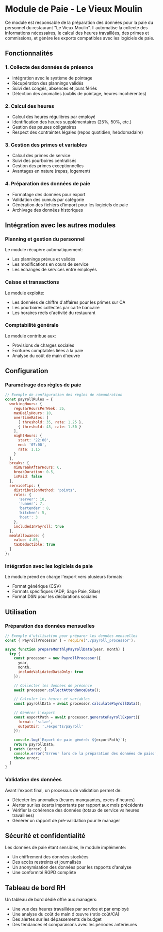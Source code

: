# Module de Paie - Le Vieux Moulin

Ce module est responsable de la préparation des données pour la paie du personnel du restaurant "Le Vieux Moulin". Il automatise la collecte des informations nécessaires, le calcul des heures travaillées, des primes et commissions, et génère les exports compatibles avec les logiciels de paie.

## Fonctionnalités

### 1. Collecte des données de présence

- Intégration avec le système de pointage
- Récupération des plannings validés
- Suivi des congés, absences et jours fériés
- Détection des anomalies (oublis de pointage, heures incohérentes)

### 2. Calcul des heures

- Calcul des heures régulières par employé
- Identification des heures supplémentaires (25%, 50%, etc.)
- Gestion des pauses obligatoires
- Respect des contraintes légales (repos quotidien, hebdomadaire)

### 3. Gestion des primes et variables

- Calcul des primes de service
- Suivi des pourboires centralisés
- Gestion des primes exceptionnelles
- Avantages en nature (repas, logement)

### 4. Préparation des données de paie

- Formatage des données pour export
- Validation des cumuls par catégorie
- Génération des fichiers d'import pour les logiciels de paie
- Archivage des données historiques

## Intégration avec les autres modules

### Planning et gestion du personnel

Le module récupère automatiquement:
- Les plannings prévus et validés
- Les modifications en cours de service
- Les échanges de services entre employés

### Caisse et transactions

Le module exploite:
- Les données de chiffre d'affaires pour les primes sur CA
- Les pourboires collectés par carte bancaire
- Les horaires réels d'activité du restaurant

### Comptabilité générale

Le module contribue aux:
- Provisions de charges sociales
- Écritures comptables liées à la paie
- Analyse du coût de main d'œuvre

## Configuration

### Paramétrage des règles de paie

```javascript
// Exemple de configuration des règles de rémunération
const payrollRules = {
  workingHours: {
    regularHoursPerWeek: 35,
    maxDailyHours: 10,
    overtimeRates: [
      { threshold: 35, rate: 1.25 },
      { threshold: 43, rate: 1.50 }
    ],
    nightHours: {
      start: '22:00',
      end: '07:00',
      rate: 1.15
    }
  },
  breaks: {
    minBreakAfterHours: 6,
    breakDuration: 0.5,
    isPaid: false
  },
  serviceTips: {
    distributionMethod: 'points',
    roles: {
      'server': 10,
      'runner': 7,
      'bartender': 8,
      'kitchen': 5,
      'host': 3
    },
    includedInPayroll: true
  },
  mealAllowance: {
    value: 4.85,
    taxDeductible: true
  }
};
```

### Intégration avec les logiciels de paie

Le module prend en charge l'export vers plusieurs formats:
- Format générique (CSV)
- Formats spécifiques (ADP, Sage Paie, Silae)
- Format DSN pour les déclarations sociales

## Utilisation

### Préparation des données mensuelles

```javascript
// Exemple d'utilisation pour préparer les données mensuelles
const { PayrollProcessor } = require('./payroll_processor');

async function prepareMonthlyPayrollData(year, month) {
  try {
    const processor = new PayrollProcessor({
      year,
      month,
      includeValidatedDataOnly: true
    });
    
    // Collecter les données de présence
    await processor.collectAttendanceData();
    
    // Calculer les heures et variables
    const payrollData = await processor.calculatePayrollData();
    
    // Générer l'export
    const exportPath = await processor.generatePayrollExport({
      format: 'silae',
      outputDir: './exports/payroll'
    });
    
    console.log(`Export de paie généré: ${exportPath}`);
    return payrollData;
  } catch (error) {
    console.error('Erreur lors de la préparation des données de paie:', error);
    throw error;
  }
}
```

### Validation des données

Avant l'export final, un processus de validation permet de:
- Détecter les anomalies (heures manquantes, excès d'heures)
- Alerter sur les écarts importants par rapport aux mois précédents
- Vérifier la cohérence des données (totaux de service vs heures travaillées)
- Générer un rapport de pré-validation pour le manager

## Sécurité et confidentialité

Les données de paie étant sensibles, le module implémente:
- Un chiffrement des données stockées
- Des accès restreints et journalisés
- Un anonymisation des données pour les rapports d'analyse
- Une conformité RGPD complète

## Tableau de bord RH

Un tableau de bord dédié offre aux managers:
- Une vue des heures travaillées par service et par employé
- Une analyse du coût de main d'œuvre (ratio coût/CA)
- Des alertes sur les dépassements de budget
- Des tendances et comparaisons avec les périodes antérieures
